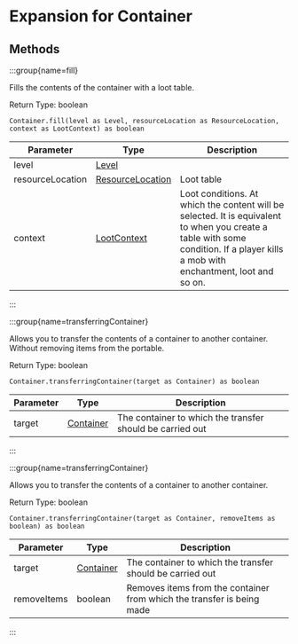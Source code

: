 # Expansion for Container

## Methods

:::group{name=fill}

Fills the contents of the container with a loot table.

Return Type: boolean

```zenscript
Container.fill(level as Level, resourceLocation as ResourceLocation, context as LootContext) as boolean
```

|    Parameter     |                            Type                            |                                                                                    Description                                                                                     |
|------------------|------------------------------------------------------------|------------------------------------------------------------------------------------------------------------------------------------------------------------------------------------|
| level            | [Level](/vanilla/api/world/Level)                          |                                                                                                                                                                                    |
| resourceLocation | [ResourceLocation](/vanilla/api/resource/ResourceLocation) | Loot table                                                                                                                                                                         |
| context          | [LootContext](/vanilla/api/loot/LootContext)               | Loot conditions. At which the content will be selected. It is equivalent to when you create a table with some condition. If a player kills a mob with enchantment, loot and so on. |


:::

:::group{name=transferringContainer}

Allows you to transfer the contents of a container to another container. Without removing items from the portable.

Return Type: boolean

```zenscript
Container.transferringContainer(target as Container) as boolean
```

| Parameter |                   Type                    |                        Description                        |
|-----------|-------------------------------------------|-----------------------------------------------------------|
| target    | [Container](/vanilla/api/world/Container) | The container to which the transfer should be carried out |


:::

:::group{name=transferringContainer}

Allows you to transfer the contents of a container to another container.

Return Type: boolean

```zenscript
Container.transferringContainer(target as Container, removeItems as boolean) as boolean
```

|  Parameter  |                   Type                    |                              Description                               |
|-------------|-------------------------------------------|------------------------------------------------------------------------|
| target      | [Container](/vanilla/api/world/Container) | The container to which the transfer should be carried out              |
| removeItems | boolean                                   | Removes items from the container from which the transfer is being made |


:::


